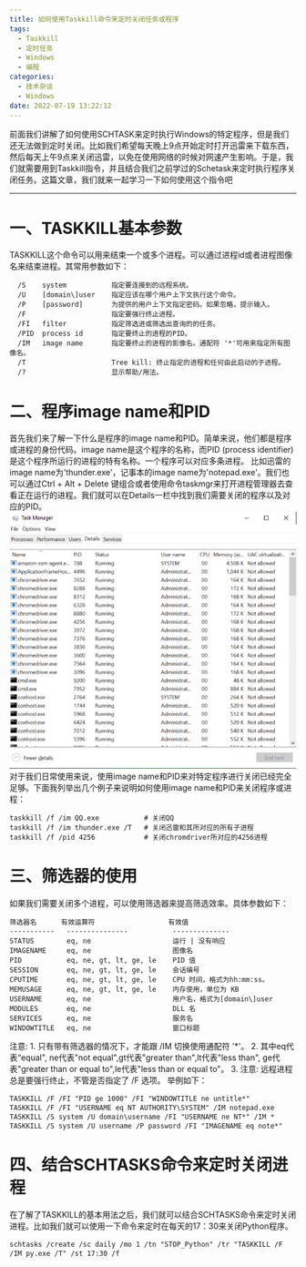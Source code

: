 ```yaml
---
title: 如何使用Taskkill命令来定时关闭任务或程序
tags: 
  - Taskkill
  - 定时任务
  - Windows
  - 编程
categories:
  - 技术杂谈
  - Windows
date: 2022-07-19 13:22:12
---
```


前面我们讲解了如何使用SCHTASK来定时执行Windows的特定程序，但是我们还无法做到定时关闭。比如我们希望每天晚上9点开始定时打开迅雷来下载东西，然后每天上午9点来关闭迅雷，以免在使用网络的时候对网速产生影响。于是，我们就需要用到Taskkill指令，并且结合我们之前学过的Schetask来定时执行程序关闭任务。这篇文章，我们就来一起学习一下如何使用这个指令吧

<!-- more -->
***
# **一、TASKKILL基本参数**
TASKKILL这个命令可以用来结束一个或多个进程。可以通过进程id或者进程图像名来结束进程。其常用参数如下：
```
  /S    system           指定要连接到的远程系统。
  /U    [domain\]user    指定应该在哪个用户上下文执行这个命令。
  /P    [password]       为提供的用户上下文指定密码。如果忽略，提示输入。
  /F                     指定要强行终止进程。
  /FI   filter           指定筛选进或筛选出查询的的任务。
  /PID  process id       指定要终止的进程的PID。
  /IM   image name       指定要终止的进程的影像名。通配符 '*'可用来指定所有图像名。
  /T                     Tree kill: 终止指定的进程和任何由此启动的子进程。
  /?                     显示帮助/用法。
```
# **二、程序image name和PID**
首先我们来了解一下什么是程序的image name和PID。简单来说，他们都是程序或进程的身份代码。image name是这个程序的名称，而PID (process identifier) 是这个程序所运行的进程的特有名称。一个程序可以对应多条进程。
比如迅雷的image name为'thunder.exe'，记事本的image name为'notepad.exe'。我们也可以通过Ctrl + Alt + Delete 键组合或者使用命令taskmgr来打开进程管理器去查看正在运行的进程。我们就可以在Details一栏中找到我们需要关闭的程序以及对应的PID。
![Task Manager](/images/taskmgr.png)
对于我们日常使用来说，使用image name和PID来对特定程序进行关闭已经完全足够。下面我列举出几个例子来说明如何使用image name和PID来关闭程序或进程：
```
taskkill /f /im QQ.exe           # 关闭QQ
taskkill /f /im thunder.exe /T   # 关闭迅雷和其所对应的所有子进程
taskkill /f /pid 4256            # 关闭chromdriver所对应的4256进程
```

# **三、筛选器的使用**
如果我们需要关闭多个进程，可以使用筛选器来提高筛选效率。具体参数如下：
```
筛选器名      有效运算符                  有效值
-----------   ---------------           --------------
STATUS        eq, ne                    运行 | 没有响应
IMAGENAME     eq, ne                    图像名
PID           eq, ne, gt, lt, ge, le    PID 值
SESSION       eq, ne, gt, lt, ge, le    会话编号
CPUTIME       eq, ne, gt, lt, ge, le    CPU 时间，格式为hh:mm:ss。
MEMUSAGE      eq, ne, gt, lt, ge, le    内存使用，单位为 KB
USERNAME      eq, ne                    用户名，格式为[domain\]user
MODULES       eq, ne                    DLL 名
SERVICES      eq, ne                    服务名
WINDOWTITLE   eq, ne                    窗口标题
```
注意: 1. 只有带有筛选器的情况下，才能跟 /IM 切换使用通配符 '\*'。
      2. 其中eq代表“equal", ne代表"not equal",gt代表"greater than",lt代表"less than", ge代表"greater than or equal to",le代表"less than or equal to"。
      3. 注意: 远程进程总是要强行终止，不管是否指定了 /F 选项。
举例如下：
```
TASKKILL /F /FI "PID ge 1000" /FI "WINDOWTITLE ne untitle*"
TASKKILL /F /FI "USERNAME eq NT AUTHORITY\SYSTEM" /IM notepad.exe
TASKKILL /S system /U domain\username /FI "USERNAME ne NT*" /IM *
TASKKILL /S system /U username /P password /FI "IMAGENAME eq note*"
```
# **四、结合SCHTASKS命令来定时关闭进程**
在了解了TASKKILL的基本用法之后，我们就可以结合SCHTASKS命令来定时关闭进程。比如我们就可以使用一下命令来定时在每天的17：30来关闭Python程序。
```
schtasks /create /sc daily /mo 1 /tn "STOP_Python" /tr "TASKKILL /F /IM py.exe /T" /st 17:30 /f
```